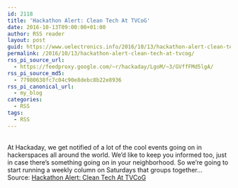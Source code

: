 ```yaml
---
id: 2118
title: 'Hackathon Alert: Clean Tech At TVCoG'
date: 2016-10-13T09:00:00+01:00
author: RSS reader
layout: post
guid: https://www.uelectronics.info/2016/10/13/hackathon-alert-clean-tech-at-tvcog/
permalink: /2016/10/13/hackathon-alert-clean-tech-at-tvcog/
rss_pi_source_url:
  - https://feedproxy.google.com/~r/hackaday/LgoM/~3/GVffFMd5lgA/
rss_pi_source_md5:
  - 77980638fc7c04c90e8debc8b22e8936
rss_pi_canonical_url:
  - my_blog
categories:
  - RSS
tags:
  - RSS
---
```

&#013;  
At Hackaday, we get notified of a lot of the cool events going on in hackerspaces all around the world. We’d like to keep you informed too, just in case there’s something going on in your neighborhood. So we’re going to start running a weekly column on Saturdays that groups together…&#013;  
Source: <a href="https://feedproxy.google.com/~r/hackaday/LgoM/~3/GVffFMd5lgA/" target="_blank">Hackathon Alert: Clean Tech At TVCoG</a>
